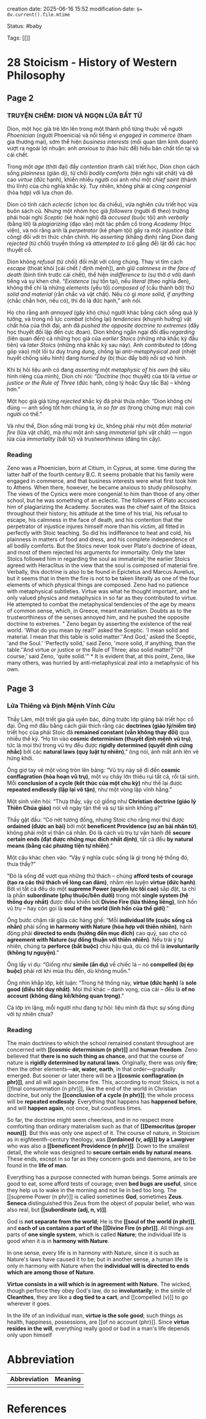 creation date: 2025-06-16 15:52
modification date: `$= dv.current().file.mtime`

Status: #baby 

Tags: [[]]

# 28 Stoicism - History of Western Philosophy

## Page 2
### **TRUYỆN CHÊM: DION VÀ NGỌN LỬA BẤT TỬ**
Dion, một học giả trẻ lớn lên trong một thành phố từng thuộc về người *Phoenician* (người Phoenicia) và nổi tiếng vì *engaged in commerce* (tham gia thương mại), sớm thể hiện *business interests* (mối quan tâm kinh doanh) vượt ra ngoài lợi nhuận: anh *anxious to* (háo hức để) hiểu bản chất tồn tại và cái chết.

Trong một *age* (thời đại) đầy *contention* (tranh cãi) triết học, Dion chọn cách sống *plainness* (giản dị), từ chối *bodily comforts* (tiện nghi vật chất) và đề cao *virtue* (đức hạnh), khiến nhiều người coi anh như một *chief saint* (thánh thủ lĩnh) của chủ nghĩa khắc kỷ. Tuy nhiên, không phải ai cũng *congenial* (hòa hợp) với lựa chọn đó.

Dion có tính cách *eclectic* (chọn lọc đa chiều), vừa nghiên cứu triết học vừa buôn sách cũ. Nhưng một nhóm học giả *followers* (người đi theo) trường phái hoài nghi *Sceptic* (kẻ hoài nghi) đã *accused* (buộc tội) anh *verbally* (bằng lời) là *plagiarizing* (đạo văn) một tác phẩm cổ trong *Academy* (Học viện), và nói rằng anh là *perpetrator* (kẻ phạm tội) gây ra một *injustice* (bất công) đối với tri thức chân chính. Họ *asserting* (khẳng định) rằng Dion đang *rejected* (từ chối) truyền thống và *attempted to* (cố gắng để) lật đổ các học thuyết cổ.

Dion không *refusal* (từ chối) đối mặt với công chúng. Thay vì tìm cách *escape* (thoát khỏi [cái chết / định mệnh]), anh giữ *calmness in the face of death* (bình tĩnh trước cái chết), thể hiện *indifference to* (sự thờ ơ với) danh tiếng và sự khen chê. “*Existence* (sự tồn tại), nếu *literal* (theo nghĩa đen), không thể chỉ là những *elements* (yếu tố) *composed of* (cấu thành bởi) thứ *solid and material* (rắn chắc và vật chất). Nếu có gì *more solid, if anything* (chắc chắn hơn, nếu có), thì đó là đức hạnh,” anh nói.

Họ cho rằng anh *annoyed* (gây khó chịu) người khác bằng cách sống quá lý tưởng, và trong nỗ lực *combat* (chống lại) *tendencies* (khuynh hướng) vật chất hóa của thời đại, anh đã *pushed the opposite doctrine to extremes* (đẩy học thuyết đối lập đến cực đoan). Dion không ngần ngại đối đầu *regarding* (liên quan đến) cả những học giả của *earlier Stoics* (những nhà khắc kỷ đầu tiên) và *later Stoics* (những nhà khắc kỷ sau này). Anh *contributed to* (đóng góp vào) một lối tư duy trung dung, chống lại *anti-metaphysical zeal* (nhiệt huyết chống siêu hình) đang *hurried by* (bị thúc đẩy bởi) nỗi sợ vô hình.

Khi bị hỏi liệu anh có đang *asserting* một *metaphysic of his own* (hệ siêu hình riêng của mình), Dion chỉ nói: “*Doctrine* (học thuyết) của tôi là *virtue or justice or the Rule of Three* (đức hạnh, công lý hoặc Quy tắc Ba) – không hơn.”

Một học giả già từng *rejected* khắc kỷ đã phải thừa nhận: “Dion không chỉ đúng — anh sống tốt hơn chúng ta, *in so far as* (trong chừng mực mà) con người có thể.”

Và như thế, Dion sống mãi trong ký ức, không phải như một đốm *material fire* (lửa vật chất), mà như một ánh sáng *immaterial* (phi vật chất) — ngọn lửa của *immortality* (bất tử) và *trustworthiness* (đáng tin cậy).


### Reading

Zeno was a Phoenician, born at Citium, in Cyprus, at some. time during the latter half of the fourth century B.C. It seems probable that his family were engaged in commerce, and that business interests were what first took him to Athens. When there, however, he became anxious to study philosophy. The views of the Cynics were more congenial to him than those of any other school, but he was something of an eclectic. The followers of Plato accused him of plagiarizing the Academy. Socrates was the chief saint of the Stoics throughout their history; his attitude at the time of his trial, his refusal to escape, his calmness in the face of death, and his contention that the perpetrator of injustice injures himself more than his victim, all fitted in perfectly with Stoic teaching. So did his indifference to heat and cold, his plainness in matters of food and dress, and his complete independence of all bodily comforts. But the Stoics never took over Plato's doctrine of ideas, and most of them rejected his arguments for immortality. Only the later Stoics followed him in regarding the soul as immaterial; the earlier Stoics agreed with Heraclitus in the view that the soul is composed of material fire. Verbally, this doctrine is also to be found in Epictetus and Marcus Aurelius, but it seems that in them the fire is not to be taken literally as one of the four elements of which physical things are composed. Zeno had no patience with metaphysical subtleties. Virtue was what he thought important, and he only valued physics and metaphysics in so far as they contributed to virtue. He attempted to combat the metaphysical tendencies of the age by means of common sense, which, in Greece, meant materialism. Doubts as to the trustworthiness of the senses annoyed him, and he pushed the opposite doctrine to extremes. " Zeno began by asserting the existence of the real world. 'What do you mean by real?' asked the Sceptic. 'I mean solid and material. I mean that this table is solid matter.''And God,' asked the Sceptic, 'and the Soul.' 'Perfectly solid,' said Zeno, 'more solid, if anything, than the table.''And virtue or justice or the Rule of Three; also solid matter?''Of course,' said Zeno, 'quite solid.'" * It is evident that, at this point, Zeno, like many others, was hurried by anti-metaphysical zeal into a metaphysic of his own.

## Page 3
### **Lửa Thiêng và Định Mệnh Vĩnh Cửu**

Thầy Lâm, một triết gia già uyên bác, đứng trước lớp giảng bài triết học cổ đại. Ông mở đầu bằng cách giải thích rằng các **doctrines (giáo lý/niềm tin)** triết học của phái Stoic đã **remained constant (vẫn không thay đổi)** qua nhiều thế kỷ. “Họ tin vào **cosmic determinism (thuyết định mệnh vũ trụ)**, tức là mọi thứ trong vũ trụ đều được **rigidly determined (quyết định cứng nhắc)** bởi các **natural laws (quy luật tự nhiên)**,” ông nói, ánh mắt ánh lên vẻ hứng khởi.

Ông giơ tay vẽ một vòng tròn lên bảng: “Vũ trụ này sẽ đi đến **cosmic conflagration (hỏa hoạn vũ trụ)**, một vụ cháy lớn thiêu rụi tất cả, rồi tái sinh. Mỗi **conclusion of a cycle (kết thúc của một chu kỳ)** như thế lại được **repeated endlessly (lặp lại vô tận)**, như một vòng lặp vĩnh hằng.”

Một sinh viên hỏi: “Thưa thầy, vậy có giống như **Christian doctrine (giáo lý Thiên Chúa giáo)** nói về ngày tận thế và sự tái sinh không ạ?”

Thầy gật đầu: “Có nét tương đồng, nhưng Stoic cho rằng mọi thứ được **ordained (được an bài)** bởi một **beneficent Providence (sự an bài nhân từ)**, không phải một vị thần cá nhân. Đó là cách vũ trụ tự vận hành để **secure certain ends (đạt được những mục đích nhất định)**, tất cả đều **by natural means (bằng các phương tiện tự nhiên)**.”

Một cậu khác chen vào: “Vậy ý nghĩa cuộc sống là gì trong hệ thống đó, thưa thầy?”

“Đó là sống để vượt qua những thử thách – chúng **afford tests of courage (tạo ra các thử thách về lòng can đảm)**, nhằm rèn luyện **virtue (đức hạnh)**. Bởi vì tất cả đều do một **supreme Power (quyền lực tối cao)** sắp đặt, ta chỉ là phần **subordinate (phụ thuộc/bên dưới)** trong một **single system (hệ thống duy nhất)** được điều khiển bởi **Divine Fire (lửa thiêng liêng)**, linh hồn vũ trụ – hay còn gọi là **soul of the world (linh hồn của thế giới)**.”

Ông bước chậm rãi giữa các hàng ghế: “Mỗi **individual life (cuộc sống cá nhân)** phải sống **in harmony with Nature (hòa hợp với thiên nhiên)**, hành động phải **directed to ends (hướng đến mục đích)** cao quý, sao cho có **agreement with Nature (sự đồng thuận với thiên nhiên)**. Nếu trái ý tự nhiên, chúng ta **perforce (bắt buộc)** chịu hậu quả, dù có thể là **involuntarily (không tự nguyện)**.”

Ông lấy ví dụ: “Giống như **simile (ẩn dụ)** về chiếc lá – nó **compelled (bị ép buộc)** phải rơi khi mùa thu đến, dù không muốn.”

Ông nhìn khắp lớp, kết luận: “Trong hệ thống này, **virtue (đức hạnh)** là **sole good (điều tốt duy nhất)**. Mọi thứ khác – danh vọng, của cải – đều là **of no account (không đáng kể/không quan trọng)**.”

Cả lớp im lặng, mỗi người như đang tự hỏi: liệu mình đã thực sự sống đúng với tự nhiên chưa?

### Reading
The main doctrines to which the school remained constant throughout are concerned with **[[cosmic determinism (n phr)]]** and **human freedom**. Zeno believed that **there is no such thing as chance**, and that the course of nature is **rigidly determined by natural laws**. Originally, there was only **fire**; then the other elements—**air, water, earth**, in that order—gradually emerged. But sooner or later there will be a **[[cosmic conflagration (n phr)]]**, and all will again become fire. This, according to most Stoics, is not a [[final consummation (n phr)]], like the end of the world in Christian doctrine, but only the **[[conclusion of a cycle (n phr)]]**; the whole process will be **repeated endlessly**. Everything that happens has **happened before**, and will **happen again**, not once, but countless times.

So far, the doctrine might seem cheerless, and in no respect more comforting than ordinary materialism such as that of **[[Democritus (proper noun)]]**. But this was only one aspect of it. The course of nature, in Stoicism as in eighteenth-century theology, was **[[ordained (v, adj)]] by a Lawgiver** who was also a **[[beneficent Providence (n phr)]]**. Down to the smallest detail, the whole was designed to **secure certain ends by natural means**. These ends, except in so far as they concern gods and daemons, are to be found in the **life of man**. 

Everything has a purpose connected with human beings. Some animals are good to eat, some afford tests of courage; even **bed bugs are useful**, since they help us to wake in the morning and not lie in bed too long. The [[supreme Power (n phr)]] is called sometimes **God**, sometimes **Zeus**. **Seneca** distinguished this Zeus from the object of popular belief, who was also real, but **[[subordinate (adj, n, v)]]**.

God is **not separate from the world**; He is the **[[soul of the world (n phr)]]**, and **each of us contains a part of the [[Divine Fire (n phr)]]**. All things are parts of **one single system**, which is called **Nature**; the individual life is good when it is in **harmony with Nature**. 

In one sense, every life is in harmony with Nature, since it is such as Nature's laws have caused it to be; but in another sense, a human life is only in harmony with Nature when the **individual will is directed to ends which are among those of Nature**. 

**Virtue consists in a will which is in agreement with Nature.** The wicked, though perforce they obey God's law, do so **involuntarily**; in the simile of **Cleanthes**, they are like a **dog tied to a cart**, and [[compelled (v)]] to go wherever it goes.

In the life of an individual man, **virtue is the sole good**; such things as health, happiness, possessions, are [[of no account (phr)]]. Since **virtue resides in the will**, everything really good or bad in a man's life depends only upon himself



# Abbreviation

| Abbreviation | Meaning |
| ------------ | ------- |
|              |         |


# References